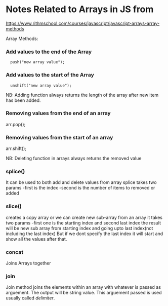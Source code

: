 # Notes Related to Arrays in JS from

https://www.rithmschool.com/courses/javascript/javascript-arrays-array-methods

Array Methods:

### Add values to the end of the Array

      push("new array value");

### Add values to the start of the Array

      unshift("new array value");
      
NB: Adding function always returns the  length of the array after new item has been added.

### Removing values from the end of an array 
arr.pop();
### Removing values from the start of an array
arr.shift();

NB: Deleting function in arrays always returns the removed value

### splice()

It can be used to both add and delete values from array
splice takes two params
-first is the index
-second is the number of items to removed or added

### slice()

creates a copy array or we can create new sub-array from an array
it takes two params
-first one is the starting index and second last index
the result will be new sub array from starting index and going upto last index(not including the last index)
But if we dont specify the last index it will start and show all the values after that.

### concat

Joins Arrays together

### join

Join method joins the elements within an array with whatever is passed as arguement. The output will be string value. This arguement passed is used usually called _delimiter_.
